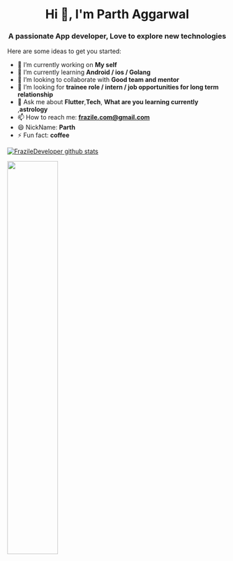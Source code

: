<h1 align="center">Hi 👋, I'm Parth Aggarwal</h1>
<h3 align="center">A passionate App developer, Love to explore new technologies </h3>

Here are some ideas to get you started:

- 🔭 I’m currently working on **My self**
- 🌱 I’m currently learning **Android / ios / Golang**
- 👯 I’m looking to collaborate with **Good team and mentor**
- 🤔 I’m looking for **trainee role / intern / job opportunities for long term relationship**
- 💬 Ask me about **Flutter**,**Tech**, **What are you learning currently** ,**astrology**
- 📫 How to reach me: **frazile.com@gmail.com**
- 😄 NickName: **Parth**
- ⚡ Fun fact: **coffee**


[![FrazileDeveloper github stats](https://github-readme-stats.vercel.app/api/top-langs/?username=FrazileDevelopers&theme=dark&hide_langs_below=1)](https://github.com/FrazileDevelopers/github-readme-stats)


<a href="https://github.com/FrazileDevelopers">
 <img align="center" img width="48%" src="https://github-readme-stats.vercel.app/api?username=FrazileDevelopers&&show_icons=true&title_color=ffffff&icon_color=bb2acf&text_color=daf7dc&bg_color=151515" />
</a>
